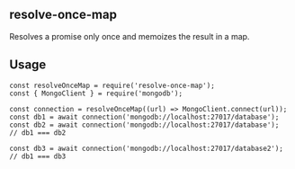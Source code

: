 ## resolve-once-map

Resolves a promise only once and memoizes the result in a map.

## Usage

```
const resolveOnceMap = require('resolve-once-map');
const { MongoClient } = require('mongodb');

const connection = resolveOnceMap((url) => MongoClient.connect(url));
const db1 = await connection('mongodb://localhost:27017/database');
const db2 = await connection('mongodb://localhost:27017/database');
// db1 === db2

const db3 = await connection('mongodb://localhost:27017/database2');
// db1 === db3
```
